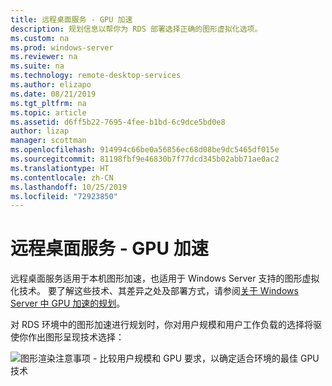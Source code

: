 ```yaml
---
title: 远程桌面服务 - GPU 加速
description: 规划信息以帮你为 RDS 部署选择正确的图形虚拟化选项。
ms.custom: na
ms.prod: windows-server
ms.reviewer: na
ms.suite: na
ms.technology: remote-desktop-services
ms.author: elizapo
ms.date: 08/21/2019
ms.tgt_pltfrm: na
ms.topic: article
ms.assetid: d6ff5b22-7695-4fee-b1bd-6c9dce5bd0e8
author: lizap
manager: scottman
ms.openlocfilehash: 914994c66be0a56856ec68d08be9dc5465df015e
ms.sourcegitcommit: 81198fbf9e46830b7f77dcd345b02abb71ae0ac2
ms.translationtype: HT
ms.contentlocale: zh-CN
ms.lasthandoff: 10/25/2019
ms.locfileid: "72923850"
---
```

# <a name="remote-desktop-services---gpu-acceleration"></a>远程桌面服务 - GPU 加速

远程桌面服务适用于本机图形加速，也适用于 Windows Server 支持的图形虚拟化技术。 要了解这些技术、其差异之处及部署方式，请参阅[关于 Windows Server 中 GPU 加速的规划](../../virtualization/hyper-v/plan/plan-for-gpu-acceleration-in-windows-server.md)。

对 RDS 环境中的图形加速进行规划时，你对用户规模和用户工作负载的选择将驱使你作出图形呈现技术选择：

![图形渲染注意事项 - 比较用户规模和 GPU 要求，以确定适合环境的最佳 GPU 技术](media/rds-gpu.png)
